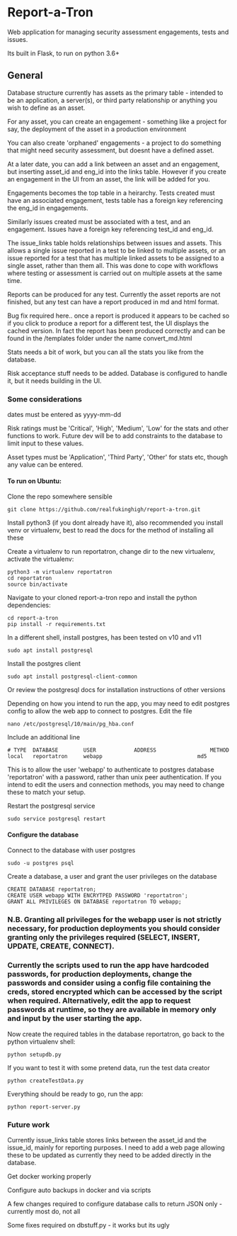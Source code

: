 # Report-a-Tron

Web application for managing security assessment engagements, tests and issues. 

Its built in Flask, to run on python 3.6+

## General 

Database structure currently has assets as the primary table - intended to be an application, a server(s), or third party relationship or anything you wish to define as an asset.

For any asset, you can create an engagement - something like a project for say, the deployment of the asset in a production environment

You can also create 'orphaned' engagements - a project to do something that might need security assessment, but doesnt have a defined asset.

At a later date, you can add a link between an asset and an engagement, but inserting asset_id and eng_id into the links table. However if you create an engagement in the UI from an asset, the link will be added for you. 

Engagements becomes the top table in a heirarchy. Tests created must have an associated engagement, tests table has a foreign key referencing the eng_id in engagements. 

Similarly issues created must be associated with a test, and an engagement. Issues have a foreign key referencing test_id and eng_id. 

The issue_links table holds relationships between issues and assets. This allows a single issue reported in a test to be linked to multiple assets, or an issue reported for a test that has multiple linked assets to be assigned to a single asset, rather than them all. This was done to cope with workflows where testing or assessment is carried out on multiple assets at the same time. 

Reports can be produced for any test. Currently the asset reports are not finished, but any test can have a report produced in md and html format. 

Bug fix required here.. once a report is produced it appears to be cached so if you click to produce a report for a different test, the UI displays the cached version. In fact the report has been produced correctly and can be found in the /templates folder under the name convert_md.html

Stats needs a bit of work, but you can all the stats you like from the database. 

Risk acceptance stuff needs to be added. Database is configured to handle it, but it needs building in the UI. 

### Some considerations

dates must be entered as yyyy-mm-dd

Risk ratings must be 'Critical', 'High', 'Medium', 'Low' for the stats and other functions to work. Future dev will be to add constraints to the database to limit input to these values. 

Asset types must be 'Application', 'Third Party', 'Other' for stats etc, though any value can be entered. 

#### To run on Ubuntu: 

Clone the repo somewhere sensible
```
git clone https://github.com/realfukinghigh/report-a-tron.git
```
Install python3 (if you dont already have it), also recommended you install venv or virtualenv, best to read the docs for the method of installing all these

Create a virtualenv to run reportatron, change dir to the new virtualenv, activate the virtualenv:
```
python3 -m virtualenv reportatron
cd reportatron
source bin/activate
```
Navigate to your cloned report-a-tron repo and install the python dependencies:
```
cd report-a-tron
pip install -r requirements.txt
```

In a different shell, install postgres, has been tested on v10 and v11
```
sudo apt install postgresql
```
Install the postgres client
```
sudo apt install postgresql-client-common
```
Or review the postgresql docs for installation instructions of other versions

Depending on how you intend to run the app, you may need to edit postgres config to allow the web app to connect to postgres. 
Edit the file
```
nano /etc/postgresql/10/main/pg_hba.conf
```
Include an additional line 
```
# TYPE  DATABASE        USER            ADDRESS                 METHOD
local   reportatron     webapp                         		md5
```
This is to allow the user 'webapp' to authenticate to postgres database 'reportatron' with a password, rather than unix peer authentication. 
If you intend to edit the users and connection methods, you may need to change these to match your setup.

Restart the postgresql service
```
sudo service postgresql restart
```

#### Configure the database

Connect to the database with user postgres
```
sudo -u postgres psql
```
Create a database, a user and grant the user privileges on the database
```
CREATE DATABASE reportatron;
CREATE USER webapp WITH ENCRYTPED PASSWORD 'reportatron';
GRANT ALL PRIVILEGES ON DATABASE reportatron TO webapp;
```
### N.B. Granting all privileges for the webapp user is not strictly necessary, for production deployments you should consider granting only the privileges required (SELECT, INSERT, UPDATE, CREATE, CONNECT). 
### Currently the scripts used to run the app have hardcoded passwords, for production deployments, change the passwords and consider using a config file containing the creds, stored encrypted which can be accessed by the script when required. Alternatively, edit the app to request passwords at runtime, so they are available in memory only and input by the user starting the app. 

Now create the required tables in the database reportatron, go back to the python virtualenv shell:
```
python setupdb.py
```
If you want to test it with some pretend data, run the test data creator
```
python createTestData.py
```

Everything should be ready to go, run the app: 
```
python report-server.py
```

### Future work
Currently issue_links table stores links between the asset_id and the issue_id, mainly for reporting purposes. I need to add a web page allowing these to be updated as currently they need to be added directly in the database.

Get docker working properly

Configure auto backups in docker and via scripts

A few changes required to configure database calls to return JSON only - currently most do, not all

Some fixes required on dbstuff.py - it works but its ugly




